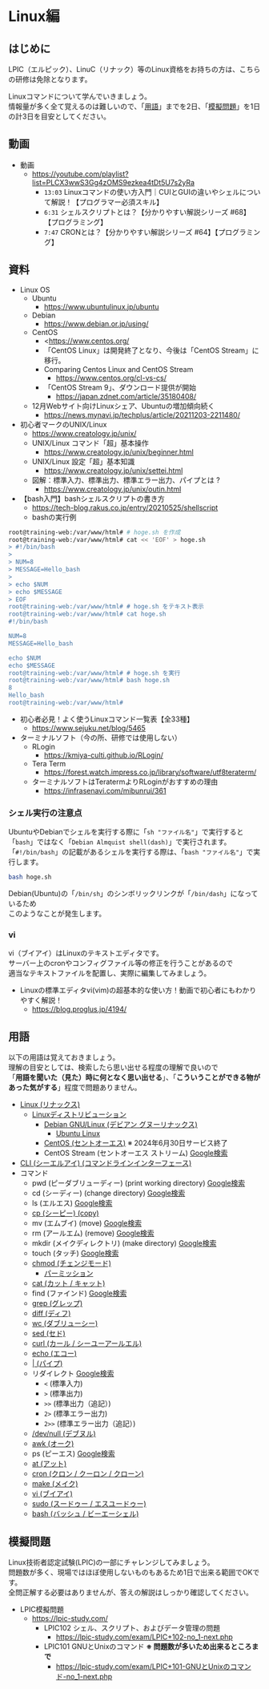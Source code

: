 # Linux編

## はじめに

LPIC（エルピック）、LinuC（リナック）等のLinux資格をお持ちの方は、こちらの研修は免除となります。  

Linuxコマンドについて学んでいきましょう。  
情報量が多く全て覚えるのは難しいので、「[用語](#用語)」までを2日、「[模擬問題](#模擬問題)」を1日の計3日を目安としてください。

## 動画

- 動画
  - <https://youtube.com/playlist?list=PLCX3wwS3Gg4zOMS9ezkea4tDt5U7s2yRa>
    - `13:03` Linuxコマンドの使い方入門｜CUIとGUIの違いやシェルについて解説！【プログラマー必須スキル】
    - `6:31` シェルスクリプトとは？【分かりやすい解説シリーズ #68】【プログラミング】
    - `7:47` CRONとは？【分かりやすい解説シリーズ #64】【プログラミング】

## 資料

- Linux OS
  - Ubuntu
    - <https://www.ubuntulinux.jp/ubuntu>
  - Debian
    - <https://www.debian.or.jp/using/>
  - CentOS
    - <<https://www.centos.org/>
    - 「CentOS Linux」は開発終了となり、今後は「CentOS Stream」に移行。
    - Comparing Centos Linux and CentOS Stream
      - <https://www.centos.org/cl-vs-cs/>
    - 「CentOS Stream 9」、ダウンロード提供が開始
      - <https://japan.zdnet.com/article/35180408/>
  - 12月Webサイト向けLinuxシェア、Ubuntuの増加傾向続く
    - <https://news.mynavi.jp/techplus/article/20211203-2211480/>
- 初心者マークのUNIX/Linux
  - <https://www.creatology.jp/unix/>
  - UNIX/Linux コマンド「超」基本操作
    - <https://www.creatology.jp/unix/beginner.html>
  - UNIX/Linux 設定「超」基本知識
    - <https://www.creatology.jp/unix/settei.html>
  - 図解：標準入力、標準出力、標準エラー出力、パイプとは ?
    - <https://www.creatology.jp/unix/outin.html>
- 【bash入門】bashシェルスクリプトの書き方
  - <https://tech-blog.rakus.co.jp/entry/20210525/shellscript>
  - bashの実行例

```bash
root@training-web:/var/www/html# # hoge.sh を作成
root@training-web:/var/www/html# cat << 'EOF' > hoge.sh
> #!/bin/bash
>
> NUM=8
> MESSAGE=Hello_bash
>
> echo $NUM
> echo $MESSAGE
> EOF
root@training-web:/var/www/html# # hoge.sh をテキスト表示
root@training-web:/var/www/html# cat hoge.sh
#!/bin/bash

NUM=8
MESSAGE=Hello_bash

echo $NUM
echo $MESSAGE
root@training-web:/var/www/html# # hoge.sh を実行
root@training-web:/var/www/html# bash hoge.sh
8
Hello_bash
root@training-web:/var/www/html# 
```

- 初心者必見！よく使うLinuxコマンド一覧表【全33種】
  - <https://www.sejuku.net/blog/5465>
- ターミナルソフト（今の所、研修では使用しない）
  - RLogin
    - <https://kmiya-culti.github.io/RLogin/>
  - Tera Term
    - <https://forest.watch.impress.co.jp/library/software/utf8teraterm/>
  - ターミナルソフトはTeratermよりRLoginがおすすめの理由
    - <https://infrasenavi.com/mibunrui/361>

### シェル実行の注意点

UbuntuやDebianでシェルを実行する際に「`sh "ファイル名"`」で実行すると「`bash`」ではなく「`Debian Almquist shell(dash)`」で実行されます。  
「`#!/bin/bash`」の記載があるシェルを実行する際は、「`bash "ファイル名"`」で実行します。  

```bash
bash hoge.sh
```

Debian(Ubuntu)の「`/bin/sh`」のシンボリックリンクが「`/bin/dash`」になっているため  
このようなことが発生します。  

### vi

vi（ブイアイ）はLinuxのテキストエディタです。  
サーバー上のcronやコンフィグファイル等の修正を行うことがあるので  
適当なテキストファイルを配置し、実際に編集してみましょう。

- Linuxの標準エディタvi(vim)の超基本的な使い方！動画で初心者にもわかりやすく解説！
  - <https://blog.proglus.jp/4194/>

## 用語

以下の用語は覚えておきましょう。  
理解の目安としては、検索したら思い出せる程度の理解で良いので  
「**用語を聞いた（見た）時に何となく思い出せる**」、「**こういうことができる物があった気がする**」程度で問題ありません。

- [Linux (リナックス)](https://e-words.jp/w/Linux.html)
  - [Linuxディストリビューション](https://e-words.jp/w/Linux%E3%83%87%E3%82%A3%E3%82%B9%E3%83%88%E3%83%AA%E3%83%93%E3%83%A5%E3%83%BC%E3%82%B7%E3%83%A7%E3%83%B3.html)
    - [Debian GNU/Linux (デビアン グヌーリナックス)](https://e-words.jp/w/Debian_GNU-Linux.html)
      - [Ubuntu Linux](https://e-words.jp/w/Ubuntu_Linux.html)
    - [CentOS (セントオーエス)](https://e-words.jp/w/CentOS.html) ※ 2024年6月30日サービス終了
    - CentOS Stream (セントオーエス ストリーム) [Google検索](https://www.google.com/search?q=CentOS+Stream)
- [CLI (シーエルアイ) (コマンドラインインターフェース)](https://e-words.jp/w/CLI.html)
- コマンド
  - pwd (ピーダブリューディー) (print working directory) [Google検索](https://www.google.com/search?q=Linux+pwd)
  - cd (シーディー) (change directory) [Google検索](https://www.google.com/search?q=Linux+cd)
  - ls (エルエス) [Google検索](https://www.google.com/search?q=Linux+ls)
  - [cp (シーピー) (copy)](https://e-words.jp/w/cp%E3%82%B3%E3%83%9E%E3%83%B3%E3%83%89.html)
  - mv (エムブイ) (move) [Google検索](https://www.google.com/search?q=Linux+mv)
  - rm (アールエム) (remove) [Google検索](https://www.google.com/search?q=Linux+rm)
  - mkdir (メイクディレクトリ) (make directory) [Google検索](https://www.google.com/search?q=Linux+mkdir)
  - touch (タッチ) [Google検索](https://www.google.com/search?q=Linux+touch)
  - [chmod (チェンジモード)](https://e-words.jp/w/chmod.html)
    - [パーミッション](https://e-words.jp/w/%E3%83%91%E3%83%BC%E3%83%9F%E3%83%83%E3%82%B7%E3%83%A7%E3%83%B3.html)
  - [cat (カット / キャット)](https://e-words.jp/w/cat%E3%82%B3%E3%83%9E%E3%83%B3%E3%83%89.html)
  - find (ファインド) [Google検索](https://www.google.com/search?q=Linux+find)
  - [grep (グレップ)](https://e-words.jp/w/grep.html)
  - [diff (ディフ)](https://e-words.jp/w/diff.html)
  - [wc (ダブリューシー)](https://e-words.jp/w/wc%E3%82%B3%E3%83%9E%E3%83%B3%E3%83%89.html)
  - [sed (セド)](https://e-words.jp/w/sed.html)
  - [curl (カール / シーユーアールエル)](https://e-words.jp/w/CURL.html)
  - [echo (エコー)](https://e-words.jp/w/%E3%82%A8%E3%82%B3%E3%83%BC.html)
  - [| (パイプ)](https://e-words.jp/w/%E3%83%91%E3%82%A4%E3%83%97.html)
  - リダイレクト [Google検索](https://www.google.com/search?q=Linux+リダイレクト)
    - `<` (標準入力)
    - `>` (標準出力)
    - `>>` (標準出力（追記）)
    - `2>` (標準エラー出力)
    - `2>>` (標準エラー出力（追記）)
  - [/dev/null (デブヌル)](https://e-words.jp/w/-dev-null.html)
  - [awk (オーク)](https://e-words.jp/w/awk.html)
  - ps (ピーエス) [Google検索](https://www.google.com/search?q=Linux+ps)
  - [at (アット)](https://e-words.jp/w/at%E3%82%B3%E3%83%9E%E3%83%B3%E3%83%89.html)
  - [cron (クロン / クーロン / クローン)](https://e-words.jp/w/cron.html)
  - [make (メイク)](https://e-words.jp/w/make%E3%82%B3%E3%83%9E%E3%83%B3%E3%83%89.html)
  - [vi (ブイアイ)](https://e-words.jp/w/vi.html)
  - [sudo (スードゥー / エスユードゥー)](https://e-words.jp/w/sudo.html)
  - [bash (バッシュ / ビーエーシェル)](https://e-words.jp/w/bash.html)

## 模擬問題

Linux技術者認定試験(LPIC)の一部にチャレンジしてみましょう。  
問題数が多く、現場ではほぼ使用しないものもあるため1日で出来る範囲でOKです。  
全問正解する必要はありませんが、答えの解説はしっかり確認してください。

- LPIC模擬問題
  - <https://lpic-study.com/>
    - LPIC102 シェル、スクリプト、およびデータ管理の問題
      - <https://lpic-study.com/exam/LPIC+102-no_1-next.php>
    - LPIC101 GNUとUnixのコマンド **※ 問題数が多いため出来るところまで**
      - <https://lpic-study.com/exam/LPIC+101-GNUとUnixのコマンド-no_1-next.php>
